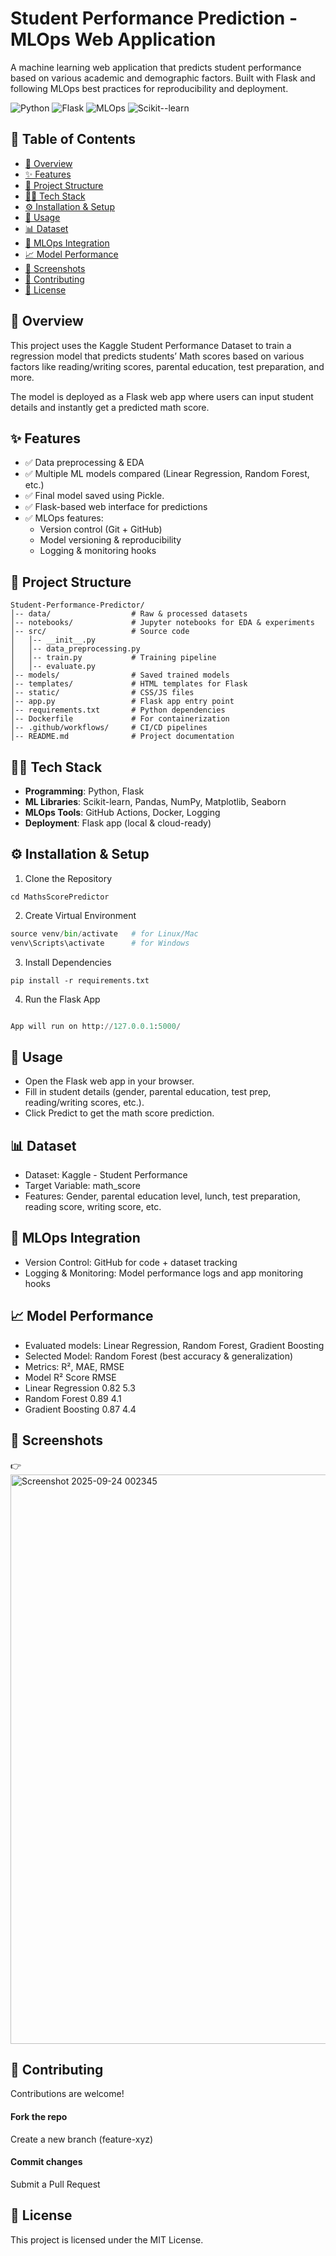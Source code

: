 # Student Performance Prediction - MLOps Web Application

A machine learning web application that predicts student performance based on various academic and demographic factors. Built with Flask and following MLOps best practices for reproducibility and deployment.

![Python](https://img.shields.io/badge/Python-3.8%252B-blue)
![Flask](https://img.shields.io/badge/Flask-2.0%252B-green)
![MLOps](https://img.shields.io/badge/MLOps-Enabled-orange)
![Scikit--learn](https://img.shields.io/badge/Scikit--learn-1.0%252B-yellow)

## 📌 Table of Contents
- [📖 Overview](#-overview)
- [✨ Features](#-features)
- [📂 Project Structure](#-project-structure)
- [🧑‍💻 Tech Stack](#%E2%80%8D-tech-stack)
- [⚙️ Installation & Setup](#%EF%B8%8F-installation--setup)
- [🚀 Usage](#-usage)
- [📊 Dataset](#-dataset)
- [🔧 MLOps Integration](#-mlops-integration)
- [📈 Model Performance](#-model-performance)
- [📸 Screenshots](#-screenshots)
- [🤝 Contributing](#-contributing)
- [📜 License](#-license)

## 📖 Overview

This project uses the Kaggle Student Performance Dataset to train a regression model that predicts students’ Math scores based on various factors like reading/writing scores, parental education, test preparation, and more.

The model is deployed as a Flask web app where users can input student details and instantly get a predicted math score.

## ✨ Features

- ✅ Data preprocessing & EDA
- ✅ Multiple ML models compared (Linear Regression, Random Forest, etc.)
- ✅ Final model saved using Pickle.
- ✅ Flask-based web interface for predictions
- ✅ MLOps features:
  - Version control (Git + GitHub)
  - Model versioning & reproducibility
  - Logging & monitoring hooks

## 📂 Project Structure
```
Student-Performance-Predictor/
│-- data/                  # Raw & processed datasets
│-- notebooks/             # Jupyter notebooks for EDA & experiments
│-- src/                   # Source code
│   │-- __init__.py
│   │-- data_preprocessing.py
│   │-- train.py           # Training pipeline
│   │-- evaluate.py
│-- models/                # Saved trained models
│-- templates/             # HTML templates for Flask
│-- static/                # CSS/JS files
│-- app.py                 # Flask app entry point
│-- requirements.txt       # Python dependencies
│-- Dockerfile             # For containerization
│-- .github/workflows/     # CI/CD pipelines
│-- README.md              # Project documentation
```

## 🧑‍💻 Tech Stack
- **Programming**: Python, Flask
- **ML Libraries**: Scikit-learn, Pandas, NumPy, Matplotlib, Seaborn
- **MLOps Tools**: GitHub Actions, Docker, Logging
- **Deployment**: Flask app (local & cloud-ready)

## ⚙️ Installation & Setup

1. Clone the Repository
```git clone https://github.com/bathlahimanshi/MathsScorePredictor.git
cd MathsScorePredictor
```

2. Create Virtual Environment
```python -m venv venv
source venv/bin/activate   # for Linux/Mac
venv\Scripts\activate      # for Windows
```
3. Install Dependencies
```
pip install -r requirements.txt
```
4. Run the Flask App
```python app.py

App will run on http://127.0.0.1:5000/
```

## 🚀 Usage

- Open the Flask web app in your browser.
- Fill in student details (gender, parental education, test prep, reading/writing scores, etc.).
- Click Predict to get the math score prediction.

## 📊 Dataset
- Dataset: Kaggle - Student Performance
- Target Variable: math_score
- Features: Gender, parental education level, lunch, test preparation, reading score, writing score, etc.

## 🔧 MLOps Integration
- Version Control: GitHub for code + dataset tracking
- Logging & Monitoring: Model performance logs and app monitoring hooks

## 📈 Model Performance
- Evaluated models: Linear Regression, Random Forest, Gradient Boosting
- Selected Model: Random Forest (best accuracy & generalization)
- Metrics: R², MAE, RMSE
- Model	R² Score	RMSE
- Linear Regression	0.82	5.3
- Random Forest	0.89	4.1
- Gradient Boosting	0.87	4.4

## 📸 Screenshots

👉 <img width="792" height="911" alt="Screenshot 2025-09-24 002345" src="https://github.com/user-attachments/assets/fad578d2-7bfa-4a96-b253-1ce01a09f971" />


## 🤝 Contributing
Contributions are welcome!

#### Fork the repo
Create a new branch (feature-xyz)

#### Commit changes
Submit a Pull Request

## 📜 License
This project is licensed under the MIT License.
